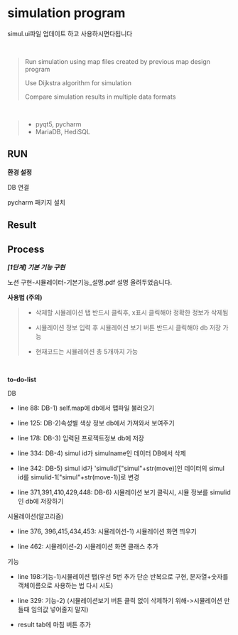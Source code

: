 # simulation program

simul.ui파일 업데이트 하고 사용하시면다됩니다

</br>

> Run simulation using map files created by previous map design program
>
> Use Dijkstra algorithm for simulation
>
> Compare simulation results in multiple data formats
</br>

> + pyqt5, pycharm
> + MariaDB, HediSQL

## RUN
**환경 설정**

DB 연결

pycharm 패키지 설치

## Result

## Process
***[1단계] 기본 기능 구현***

노션 구현-시뮬레이터-기본기능_설명.pdf 설명 올려두었습니다.

**사용법 (주의)**

> + 삭제할 시뮬레이션 탭 반드시 클릭후, x표시 클릭해야 정확한 정보가 삭제됨
>
> + 시뮬레이션 정보 입력 후 시뮬레이션 보기 버튼 반드시 클릭해야 db 저장 가능
>
> + 현재코드는 시뮬레이션 총 5개까지 가능
</br>

**to-do-list**

DB

+ line 88: DB-1) self.map에 db에서 맵파일 불러오기

+ line 125:  DB-2)속성별 색상 정보 db에서 가져와서 보여주기

+ line 178: DB-3) 입력된 프로젝트정보 db에 저장

+ line 334: DB-4) simul id가 simulname인 데이터 DB에서 삭제

+ line 342: DB-5) simul id가 'simulid'["simul"+str(move)]인 데이터의 simul id를 simulid-1["simul"+str(move-1)]로 변경

+ line 371,391,410,429,448: DB-6) 시뮬레이션 보기 클릭시, 시뮬 정보를 simulid인 db에 저장하기


시뮬레이션(알고리즘)

+ line 376, 396,415,434,453: 시뮬레이션-1) 시뮬레이션 화면 띄우기

+ line 462: 시뮬레이션-2) 시뮬레이션 화면 클래스 추가



기능

+ line 198:기능-1)시뮬레이션 탭(우선 5번 추가 단순 반복으로 구현, 문자열+숫자를 객체이름으로 사용하는 법 다시 시도)

+ line 329: 기능-2) (시뮬레이션보기 버튼 클릭 없이 삭제하기 위해->시뮬레이션 만들때 임의값 넣어줄지 말지)

+ result tab에 마침 버튼 추가

